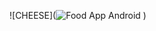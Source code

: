 ![CHEESE](![Food App Android](https://github.com/HadiKa47/FoodApp-Android-Firebase/assets/130516008/51fca60e-8307-4859-b5a7-e04a6e6e7e01)
)
